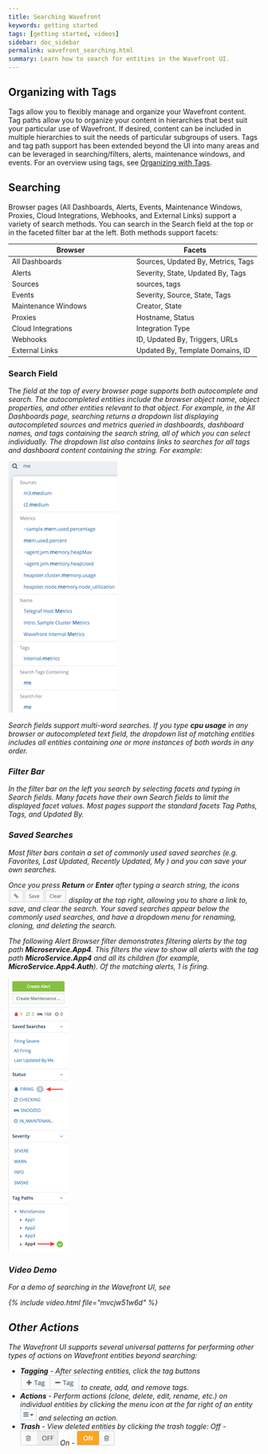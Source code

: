 ```yaml
---
title: Searching Wavefront
keywords: getting started
tags: [getting started, videos]
sidebar: doc_sidebar
permalink: wavefront_searching.html
summary: Learn how to search for entities in the Wavefront UI.
---
```


## Organizing with Tags

Tags allow you to flexibly manage and organize your Wavefront content. Tag paths allow you to organize your content in hierarchies that best suit your particular use of Wavefront. If desired, content can be included in multiple hierarchies to suit the needs of particular subgroups of users. Tags and tag path support has been extended beyond the UI into many areas and can be leveraged in searching/filters, alerts, maintenance windows, and events. For an overview using tags, see [Organizing with Tags](tags_overview.html).

## Searching

Browser pages (All Dashboards, Alerts, Events, Maintenance Windows, Proxies, Cloud Integrations, Webhooks, and External Links) support a variety of search methods. You can search in the Search field at the top or in the faceted filter bar at the left. Both methods support facets:

<table width="75%">
<colgroup>
<col width="50%" />
<col width="50%" />
</colgroup> 
<thead>
<tr><th>Browser</th><th>Facets</th></tr>
</thead>
<tbody>
<tr>
<td>All Dashboards</td>
<td>Sources, Updated By, Metrics, Tags</td>
</tr>
<tr>
<td>Alerts</td>
<td>Severity, State, Updated By, Tags</td>
</tr>
<tr>
<td>Sources</td>
<td>sources, tags</td>
</tr>
<tr>
<td>Events</td>
<td>Severity, Source, State, Tags</td>
</tr>
<tr>
<td>Maintenance Windows</td>
<td>Creator, State</td>
</tr>
<tr>
<td>Proxies</td>
<td>Hostname, Status</td>
</tr>
<tr>
<td>Cloud Integrations</td>
<td>Integration Type</td>
</tr>
<tr>
<td>Webhooks</td>
<td>ID, Updated By, Triggers, URLs</td>
</tr>
<tr>
<td>External Links</td>
<td>Updated By, Template Domains, ID</td>
</tr>
</tbody>
</table>

### Search Field

The <i class="fa fa-search"/> field at the top of every browser page supports both autocomplete and search. The autocompleted entities include the browser object name, object properties, and other entities relevant to that object. For example, in the All Dashboards page, searching returns a dropdown list displaying autocompleted sources and metrics queried in dashboards, dashboard names, and tags containing the search string, all of which you can select individually. The dropdown list also contains links to searches for _all_ tags and dashboard content containing the string. For example:

![search auto](images/search_auto.png)

Search fields support multi-word searches. If you type **cpu usage** in any browser or autocompleted text field, the dropdown list of matching entities includes all entities containing one or more instances of both words in any order.

### Filter Bar

In the filter bar on the left you search by selecting facets and typing in Search fields. Many facets have their own Search fields to limit the displayed facet values. Most pages support the standard facets Tag Paths, Tags, and Updated By.

### Saved Searches

Most filter bars contain a set of commonly used saved searches (e.g. Favorites, Last Updated, Recently Updated, My <XXX>) and you can save your own searches. 

Once you press **Return** or **Enter** after typing a search string, the icons ![search icons](images/searchicons.png#inline) display at the top right, allowing you to share a link to, save, and clear the search. Your saved searches appear below the commonly used searches, and have a dropdown menu for renaming, cloning, and deleting the search.

The following Alert Browser filter demonstrates filtering alerts by the tag path **Microservice.App4**. This filters the view to show all alerts with the tag path **MicroService.App4** and all its children (for example, **MicroService.App4.Auth**). Of the matching alerts, 1 is firing.

![Tag path](images/MicroService.App4_firing.png)

### Video Demo

For a demo of searching in the Wavefront UI, see

{% include video.html file="mvcjw51w6d" %}


## Other Actions

The Wavefront UI supports several universal patterns for performing other types of actions on Wavefront entities beyond searching:

-   **Tagging** - After selecting entities, click the tag buttons ![tag toggle](images/tag_toggle.png#inline) to create, add, and remove tags.
-   **Actions** - Perform actions (clone, delete, edit, rename, etc.) on individual entities by clicking the menu icon at the far right of an entity ![action menu](images/action_menu.png#inline) and selecting an action.
-   **Trash** - View deleted entities by clicking the trash toggle: Off - ![trash off](images/trash_off.png#inline) On - ![trash on](images/trash_on.png#inline)
